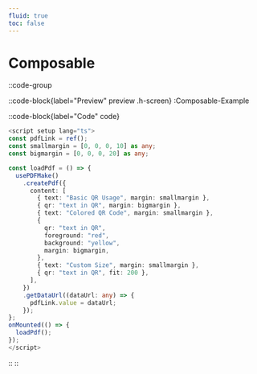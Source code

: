 ```yaml
---
fluid: true
toc: false
---
```


# Composable

::code-group

::code-block{label="Preview" preview .h-screen}
:Composable-Example

::code-block{label="Code" code}

```ts []{7}
<script setup lang="ts">
const pdfLink = ref();
const smallmargin = [0, 0, 0, 10] as any;
const bigmargin = [0, 0, 0, 20] as any;

const loadPdf = () => {
  usePDFMake()
    .createPdf({
      content: [
        { text: "Basic QR Usage", margin: smallmargin },
        { qr: "text in QR", margin: bigmargin },
        { text: "Colored QR Code", margin: smallmargin },
        {
          qr: "text in QR",
          foreground: "red",
          background: "yellow",
          margin: bigmargin,
        },
        { text: "Custom Size", margin: smallmargin },
        { qr: "text in QR", fit: 200 },
      ],
    })
    .getDataUrl((dataUrl: any) => {
      pdfLink.value = dataUrl;
    });
};
onMounted(() => {
  loadPdf();
});
</script>
```

::
::
